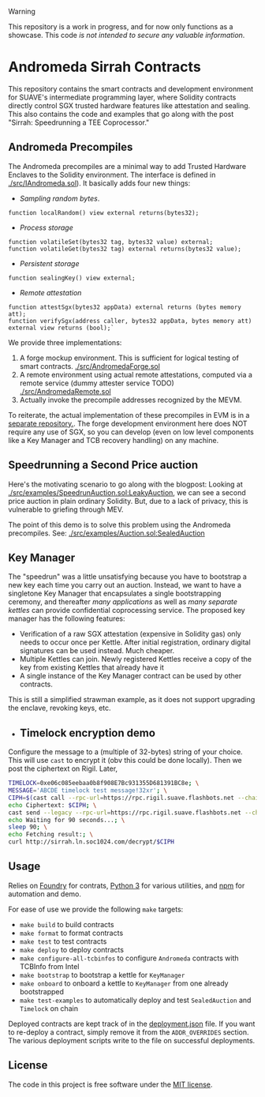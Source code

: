 > [!WARNING]
> This repository is a work in progress, and for now only functions as a showcase. This code *is not intended to secure any valuable information*.

# Andromeda Sirrah Contracts

This repository contains the smart contracts and development environment for SUAVE's intermediate programming layer, where Solidity contracts directly control SGX trusted hardware features like attestation and sealing. This also contains the code and examples that go along with the post "Sirrah: Speedrunning a TEE Coprocessor."

## Andromeda Precompiles

The Andromeda precompiles are a minimal way to add Trusted Hardware Enclaves to the Solidity environment.
The interface is defined in [./src/IAndromeda.sol](./src/IAndromeda.sol)). It basically adds four new things:

- *Sampling random bytes*.

```solidity
function localRandom() view external returns(bytes32);
```

- *Process storage*

```solidity
function volatileSet(bytes32 tag, bytes32 value) external;
function volatileGet(bytes32 tag) external returns(bytes32 value);
```

- *Persistent storage*

```solidity
function sealingKey() view external;
```

- *Remote attestation*

 ```solidity
function attestSgx(bytes32 appData) external returns (bytes memory att);
function verifySgx(address caller, bytes32 appData, bytes memory att) external view returns (bool);`
```

We provide three implementations:

1. A forge mockup environment. This is sufficient for logical testing of smart contracts. [./src/AndromedaForge.sol](./src/AndromedaForge.sol)
2. A remote environment using actual remote attestations, computed via a remote service (dummy attester service TODO) [./src/AndromedaRemote.sol](./src/AndromedaRemote.sol)
3. Actually invoke the precompile addresses recognized by the MEVM.

To reiterate, the actual implementation of these precompiles in EVM is in a [separate repository.](https://github.com/flashbots/suave-andromeda-revm/). The forge development environment here does NOT require any use of SGX, so you can develop (even on low level components like a Key Manager and TCB recovery handling) on any machine.

## Speedrunning a Second Price auction

Here's the motivating scenario to go along with the blogpost: Looking at [./src/examples/SpeedrunAuction.sol:LeakyAuction](./src/examples/SpeedrunAuction.sol), we can see a second price auction in plain ordinary Solidity. But, due to a lack of privacy, this is vulnerable to griefing through MEV.

The point of this demo is to solve this problem using the Andromeda precompiles. See: [./src/examples/Auction.sol:SealedAuction](./src/examples/Auction.sol)

## Key Manager

The "speedrun" was a little unsatisfying because you have to bootstrap a new key each time you carry out an auction. Instead, we want to have a singletone Key Manager that encapsulates a single bootstrapping ceremony, and thereafter *many applications* as well as *many separate kettles* can provide confidential coprocessing service. The proposed key manager has the following features:

- Verification of a raw SGX attestation (expensive in Solidity gas) only needs to occur once per Kettle. After initial registration, ordinary digital signatures can be used instead. Much cheaper.
- Multiple Kettles can join. Newly registered Kettles receive a copy of the key from existing Kettles that already have it
- A single instance of the Key Manager contract can be used by other contracts.

This is still a simplified strawman example, as it does not support upgrading the enclave, revoking keys, etc.

- ## Timelock encryption demo

Configure the message to a (multiple of 32-bytes) string of your choice.
This will use `cast` to encrypt it (obv this could be done locally).
Then we post the ciphertext on Rigil.
Later,

```bash
TIMELOCK=0xe06c085eebaa0b8f908E7Bc931355D681391BC8e; \
MESSAGE='ABCDE timelock test message!32xr'; \
CIPH=$(cast call --rpc-url=https://rpc.rigil.suave.flashbots.net --chain-id=16813125 $TIMELOCK "encryptMessage(string memory message, bytes32 r)returns(bytes)" "$MESSAGE" 0x$(head -c32 /dev/urandom | xxd -p -c64)); \
echo Ciphertext: $CIPH; \
cast send --legacy --rpc-url=https://rpc.rigil.suave.flashbots.net --chain-id=16813125 --private-key=$(cat privkey) $TIMELOCK "submitEncrypted(bytes)" $CIPH; \
echo Waiting for 90 seconds...; \
sleep 90; \
echo Fetching result:; \
curl http://sirrah.ln.soc1024.com/decrypt/$CIPH
```

## Usage

Relies on [Foundry](https://getfoundry.sh/) for contrats, [Python 3](https://www.python.org/downloads/) for various utilities, and [npm](https://nodejs.org/en) for automation and demo.  

For ease of use we provide the following `make` targets:
* `make build` to build contracts
* `make format` to format contracts
* `make test` to test contracts
* `make deploy` to deploy contracts
* `make configure-all-tcbinfos` to configure `Andromeda` contracts with TCBInfo from Intel
* `make bootstrap` to bootstrap a kettle for `KeyManager`
* `make onboard` to onboard a kettle to `KeyManager` from one already bootstrapped
* `make test-examples` to automatically deploy and test `SealedAuction` and `Timelock` on chain

Deployed contracts are kept track of in the [deployment.json](deployment.json) file. If you want to re-deploy a contract, simply remove it from the `ADDR_OVERRIDES` section. The various deployment scripts write to the file on successful deployments.

## License

The code in this project is free software under the [MIT license](LICENSE).
